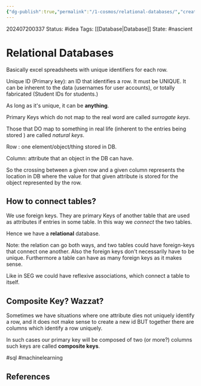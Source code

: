```yaml
---
{"dg-publish":true,"permalink":"/1-cosmos/relational-databases/","created":"2025-01-22T11:17:14.098-05:00","updated":"2024-07-20T03:37:44.883-04:00"}
---
```


202407200337
Status: #idea
Tags: [[Database\|Database]]
State: #nascient
# Relational Databases

Basically excel spreadsheets with unique identifiers for each row.

Unique ID (Primary key): an ID that identifies a row. It must be UNIQUE. It can be inherent to the data (usernames for user accounts), or totally fabricated (Student IDs for students.) 

As long as it's unique, it can be **anything**.

Primary Keys which do not map to the real word are called *surrogate keys*.

Those that DO map to something in real life (inherent to the entries being stored ) are called *natural keys*.

Row : one element/object/thing stored in DB.

Column: attribute that an object in the DB can have.

So the crossing between a given row and a given column represents the location in DB where the value for that given attribute is stored for the object represented by the row.

## How to connect tables?

We use foreign keys. They are primary Keys of another table that are used as attributes if entries in some table. In this way we *connect* the two tables.

Hence we have a **relational** database. 

Note: the relation can go both ways, and two tables could have foreign-keys that connect one another. Also the foreign keys don't necessarily have to be unique. Furthermore a table can have as many foreign keys as it makes sense.

Like in SEG we could have reflexive associations, which connect a table to itself.

## Composite Key? Wazzat?
Sometimes we have situations where one attribute dies not uniquely identify a row, and it does not make sense to create a new id BUT together there are columns which identify a row uniquely.

In such cases our primary key will be composed of two (or more?) columns such keys are called **composite keys**. 

#sql #machinelearning

## References
